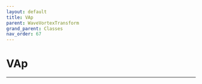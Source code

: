 ```yaml
---
layout: default
title: VAp
parent: WaveVortexTransform
grand_parent: Classes
nav_order: 67
---
```


#  VAp




---

